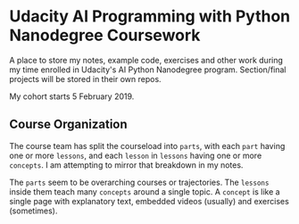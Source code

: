 # Udacity AI Programming with Python Nanodegree Coursework

A place to store my notes, example code, exercises and other work during my time enrolled in Udacity's AI Python Nanodegree program. Section/final projects will be stored in their own repos.

My cohort starts 5 February 2019.

## Course Organization
The course team has split the courseload into `parts`, with each `part` having one or more `lessons`, and each `lesson` in `lessons` having one or more `concepts`. I am attempting to mirror that breakdown in my notes.

The `parts` seem to be overarching courses or trajectories. The `lessons` inside them teach many `concepts` around a single topic. A `concept` is like a single page with explanatory text, embedded videos (usually) and exercises (sometimes).

